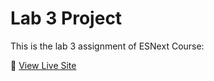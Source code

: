 # Lab 3 Project

This is the lab 3 assignment of ESNext Course:

🔗 [View Live Site](https://ahmedsalama0.github.io/lab3/)
